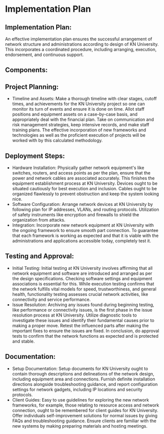 # Implementation Plan
## Implementation Plan:
An effective implementation plan ensures the successful arrangement of network structure and administrations according to design of KN University. This incorporates a coordinated procedure, including arranging, execution, endorsement, and continuous support.

## Components:
## Project Planning:
-  Timeline and Assets: Make a thorough timeline with clear stages, cutoff times, and achievements for the KN University project so one can monitor its turn of events and ensure it is done on time. Allot staff positions and equipment assets on a case-by-case basis, and appropriately deal with the financial plan. Take on communication and risk management strategies, keep intensive records, and make staff training plans. The effective incorporation of new frameworks and technologies as well as the proficient execution of projects will be worked with by this calculated methodology.

## Deployment Steps:
-  Hardware Installation: Physically gather network equipment's like switches, routers, and access points as per the plan, ensure that the power and network cables are associated accurately. This finishes the equipment establishment process at KN University. Devices ought to be situated cautiously for best execution and inclusion. Cables ought to be organized flawlessly to prevent obstruction and keep the system looking nice.
-  Software Configuration: Arrange network devices at KN University by following plan for IP addresses, VLANs, and routing protocols. Utilization of safety instruments like encryption and firewalls to shield the organization from attacks.
-  Integration: Incorporate new network equipment at KN University with the ongoing framework to ensure smooth part connection. To guarantee that each framework is working as expected and that it is viable with the administrations and applications accessible today, completely test it.

## Testing and Approval:
-  Initial Testing: Initial testing at KN University involves affirming that all network equipment and software are introduced and arranged as per the design specifications. Checking software settings and equipment associations is essential for this. While execution testing confirms that the network fulfills vital models for speed, trustworthiness, and general health, functionality testing assesses crucial network activities, like connectivity and service performance.
-  Issue Resolution: Archiving any issues found during beginning testing, like performance or connectivity issues, is the first phase in the issue resolution process at KN University. Utilize diagnostic tools to investigate these issues and identify their fundamental causes prior to making a proper move. Retest the influenced parts after making the important fixes to ensure the issues are fixed. In conclusion, do approval tests to confirm that the network functions as expected and is protected and stable.

## Documentation:
-  Setup Documentation: Setup documents for KN University ought to contain thorough descriptions and delineations of the network design, including equipment area and connections. Furnish definite installation directions alongside troubleshooting guidance, and report configuration settings for network gadgets, including IP locations and security protocols.
-  Client Guides: Easy to use guidelines for exploring the new network frameworks, for example, those relating to resource access and network connection, ought to be remembered for client guides for KN University. Offer individuals self-improvement solutions for normal issues by giving FAQs and troubleshooting guidance. Ensure clients are familiar with the new systems by making preparing materials and hosting meetings.
